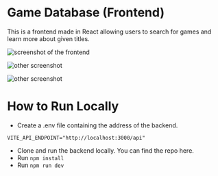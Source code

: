 # Game Database (Frontend)

This is a frontend made in React allowing users to search for games and learn more about given titles.

![screenshot of the frontend](https://substackcdn.com/image/fetch/w_1456,c_limit,f_webp,q_auto:good,fl_progressive:steep/https%3A%2F%2Fsubstack-post-media.s3.amazonaws.com%2Fpublic%2Fimages%2Fe01d7bb7-8457-4bd2-ab26-d737bd9f62e5_2940x1522.png)

![other screenshot](https://substackcdn.com/image/fetch/w_1456,c_limit,f_webp,q_auto:good,fl_progressive:steep/https%3A%2F%2Fsubstack-post-media.s3.amazonaws.com%2Fpublic%2Fimages%2F132b4a28-16e7-4dab-9167-d7761e4d32a5_2928x1516.png)

![other screenshot](https://substackcdn.com/image/fetch/w_1456,c_limit,f_webp,q_auto:good,fl_progressive:steep/https%3A%2F%2Fsubstack-post-media.s3.amazonaws.com%2Fpublic%2Fimages%2Fb559118d-1f38-4494-9b88-27d966fb4250_2928x1516.png)

# How to Run Locally

- Create a .env file containing the address of the backend.

```
VITE_API_ENDPOINT="http://localhost:3000/api"
```

- Clone and run the backend locally. You can find the repo here.
- Run `npm install`
- Run `npm run dev`
